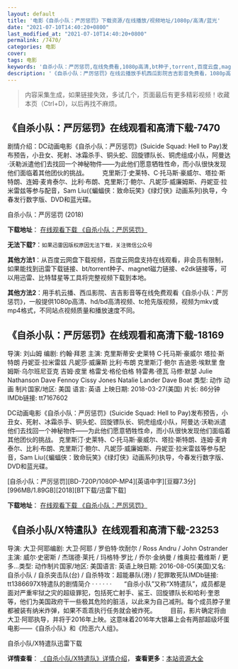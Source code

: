 ```yaml
---
layout: default
title: '电影《自杀小队：严厉惩罚》下载资源/在线播放/视频地址/1080p/高清/蓝光'
date: "2021-07-10T14:40:20+0800"
last_modified_at: "2021-07-10T14:40:20+0800"
permalink: /7470/
categories: 电影
cover:
tags: 电影
keywords: '自杀小队：严厉惩罚,在线免费看,1080p高清,bt种子,torrent,百度云盘,magnet,磁力链,迅雷下载资源'
description: '《自杀小队：严厉惩罚》在线云播放手机西瓜影院吉吉影音免费看，1080p高清bd/hd未删减完整版和tc抢先枪版，mkv/mp4格式，附带bt/torrent种子、magnet/磁力链、百度云盘、网盘资源迅雷下载链接'
---
```


>内容采集生成，如果链接失效，多试几个，页面最后有更多精彩视频！收藏本页（Ctrl+D)，以后再找不麻烦。


## 《自杀小队：严厉惩罚》在线观看和高清下载-7470

剧情介绍：DC动画电影《自杀小队：严厉惩罚》(Suicide Squad: Hell to Pay)发布预告，小丑女、死射、冰霜杀手、铜头蛇、回旋镖队长、铜虎组成小队，阿曼达·沃勒派遣他们去找回一个神秘物件——为此他们愿意牺牲性命，而小队很快发现他们面临着其他团伙的挑战。 　　克里斯汀·史莱特、C·托马斯·豪威尔、塔拉·斯特朗、连姆·麦肯泰尔、比利·布朗、克里斯汀·鲍尔、凡妮莎·威廉姆斯、丹妮亚·拉米雷兹等参与配音，Sam Liu(《蝙蝠侠：致命玩笑》《绿灯侠》动画系列)执导，今春发行数字版、DVD和蓝光碟。


自杀小队：严厉惩罚 (2018)

**下载地址**： [在线观看下载 《自杀小队：严厉惩罚》](https://www.btbtdy.me/btdy/dy12782.html) 


**无法下载?**：`如果迅雷因版权原因无法下载，关注微信公众号 `

**其他方法1**：从百度云网盘下载视频，百度云网盘支持在线观看，非会员有限制，如果能找到迅雷下载链接、bt/torrent种子、magnet磁力链接、e2dk链接等，可以用迅雷、比特彗星等工具将完整视频下载到本地。

**其他方法2**：用手机云播、西瓜影院、吉吉影音等在线免费观看《自杀小队：严厉惩罚》，一般提供1080p高清、hd/bd高清视频、tc抢先版视频，视频为mkv或mp4格式，不同站点视频质量和播放速度不同。


## 《自杀小队：严厉惩罚》在线观看和高清下载-18169

导演: 刘山姆 编剧: 约翰·拜恩 主演: 克里斯蒂安·史莱特 C·托马斯·豪威尔 塔拉·斯特朗 丹妮亚·拉米雷兹 凡妮莎·威廉斯 比利·布朗 克里斯汀·鲍尔 吉迪恩·埃默里 詹姆斯·乌尔班尼亚克 吉姆·皮里 格雷戈·格伦伯格 特雷弗·德瓦 马修·默瑟 Julie Nathanson Dave Fennoy Cissy Jones Natalie Lander Dave Boat 类型: 动作 动画 制片国家/地区: 美国 语言: 英语 上映日期: 2018-03-27(美国) 片长: 86分钟 IMDb链接: tt7167602

DC动画电影《自杀小队：严厉惩罚》(Suicide Squad: Hell to Pay)发布预告，小丑女、死射、冰霜杀手、铜头蛇、回旋镖队长、铜虎组成小队，阿曼达·沃勒派遣他们去找回一个神秘物件——为此他们愿意牺牲性命，而小队很快发现他们面临着其他团伙的挑战。 克里斯汀·史莱特、C·托马斯·豪威尔、塔拉·斯特朗、连姆·麦肯泰尔、比利·布朗、克里斯汀·鲍尔、凡妮莎·威廉姆斯、丹妮亚·拉米雷兹等参与配音，Sam Liu(《蝙蝠侠：致命玩笑》《绿灯侠》动画系列)执导，今春发行数字版、DVD和蓝光碟。


[自杀小队：严厉惩罚][BD-720P/1080P-MP4][英语中字][豆瓣7.3分][996MB/1.89GB][2018][BT下载/迅雷下载]

**下载地址**： [在线观看下载 《自杀小队：严厉惩罚》](https://www.btdx8.com/torrent/zsxdylcf_2018.html) 


## 《自杀小队/X特遣队》在线观看和高清下载-23253

导演: 大卫·阿耶编剧: 大卫·阿耶 / 罗伯特·坎耐尔 / Ross Andru / John Ostrander主演: 威尔·史密斯 / 杰瑞德·莱托 / 玛格特·罗比 / 乔尔·金纳曼 / 维奥拉·戴维斯 / 更多...类型: 动作制片国家/地区: 美国语言: 英语上映日期: 2016-08-05(美国)又名: 自杀小队 / 自杀突击队(台) / 自杀特攻：超能暴队(港) / 犯罪敢死队IMDb链接: tt1386697X特遣队的剧情简介  ·  ·  ·  ·  ·  ·　　“自杀小队”又称“X特遣队”，成员都是面对严重牢狱之灾的超级罪犯，包括死亡射手、鲨王、回旋镖队长和哈利·奎恩等，他们为美国政府干一些极其危险的脏活，以此来为自己减刑。每个成员脖子里都被装有纳米炸弹，如果不乖乖执行任务就会被炸死。 　　目前，影片确定将由大卫·阿耶执导，并将于2016年上映。这意味着2016年大银幕上会有两部超级坏蛋电影——《自杀小队》和《险恶六人组》。


自杀小队/X特遣队迅雷下载

**详情查看**： [《自杀小队/X特遣队》详情介绍](/movie/23253/)， **查看更多**：[本站资源大全](/movie/t/all/)

